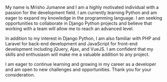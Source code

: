 My name is Mrisho Jumanne and I am a highly motivated individual with a passion for the development field. I am currently learning Python and am eager to expand my knowledge in the programming language. I am seeking opportunities to collaborate in Django Python projects and believe that working with a team will allow me to reach an advanced level.

In addition to my interest in Django Python, I am also familiar with PHP and Laravel for back-end development and JavaScript for front-end development including jQuery, Ajax, and VueJS. I am confident that my skills and enthusiasm will make me a valuable addition to any project.

I am eager to continue learning and growing in my career as a developer and am open to new challenges and opportunities. Thank you for your consideration.
